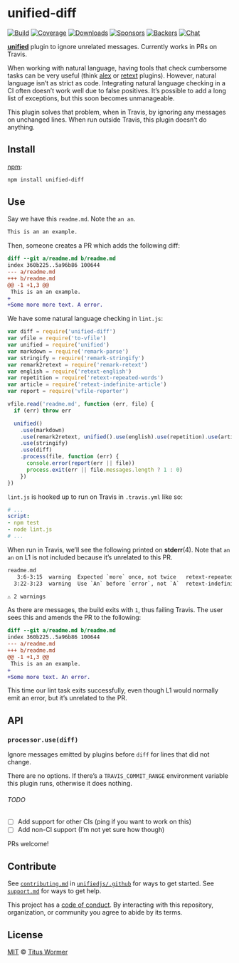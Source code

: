 # unified-diff

[![Build][build-badge]][build]
[![Coverage][coverage-badge]][coverage]
[![Downloads][downloads-badge]][downloads]
[![Sponsors][sponsors-badge]][collective]
[![Backers][backers-badge]][collective]
[![Chat][chat-badge]][chat]

[**unified**][unified] plugin to ignore unrelated messages.
Currently works in PRs on Travis.

When working with natural language, having tools that check cumbersome tasks
can be very useful (think [alex][] or [retext][] plugins).
However, natural language isn’t as strict as code.
Integrating natural language checking in a CI often doesn’t work well due to
false positives.
It’s possible to add a long list of exceptions, but this soon becomes
unmanageable.

This plugin solves that problem, when in Travis, by ignoring any messages on
unchanged lines.
When run outside Travis, this plugin doesn’t do anything.

## Install

[npm][]:

```sh
npm install unified-diff
```

## Use

Say we have this `readme.md`.
Note the `an an`.

```markdown
This is an an example.
```

Then, someone creates a PR which adds the following diff:

```diff
diff --git a/readme.md b/readme.md
index 360b225..5a96b86 100644
--- a/readme.md
+++ b/readme.md
@@ -1 +1,3 @@
 This is an an example.
+
+Some more more text. A error.
```

We have some natural language checking in `lint.js`:

```js
var diff = require('unified-diff')
var vfile = require('to-vfile')
var unified = require('unified')
var markdown = require('remark-parse')
var stringify = require('remark-stringify')
var remark2retext = require('remark-retext')
var english = require('retext-english')
var repetition = require('retext-repeated-words')
var article = require('retext-indefinite-article')
var report = require('vfile-reporter')

vfile.read('readme.md', function (err, file) {
  if (err) throw err

  unified()
    .use(markdown)
    .use(remark2retext, unified().use(english).use(repetition).use(article))
    .use(stringify)
    .use(diff)
    .process(file, function (err) {
      console.error(report(err || file))
      process.exit(err || file.messages.length ? 1 : 0)
    })
})
```

`lint.js` is hooked up to run on Travis in `.travis.yml` like so:

```yml
# ...
script:
- npm test
- node lint.js
# ...
```

When run in Travis, we’ll see the following printed on **stderr**(4).
Note that `an an` on L1 is not included because it’s unrelated to this PR.

```txt
readme.md
   3:6-3:15  warning  Expected `more` once, not twice   retext-repeated-words      retext-repeated-words
  3:22-3:23  warning  Use `An` before `error`, not `A`  retext-indefinite-article  retext-indefinite-article

⚠ 2 warnings
```

As there are messages, the build exits with `1`, thus failing Travis.
The user sees this and amends the PR to the following:

```diff
diff --git a/readme.md b/readme.md
index 360b225..5a96b86 100644
--- a/readme.md
+++ b/readme.md
@@ -1 +1,3 @@
 This is an an example.
+
+Some more text. An error.
```

This time our lint task exits successfully, even though L1 would normally emit
an error, but it’s unrelated to the PR.

## API

### `processor.use(diff)`

Ignore messages emitted by plugins before `diff` for lines that did not change.

There are no options.
If there’s a `TRAVIS_COMMIT_RANGE` environment variable this plugin runs,
otherwise it does nothing.

###### TODO

*   [ ] Add support for other CIs (ping if you want to work on this)
*   [ ] Add non-CI support (I’m not yet sure how though)

PRs welcome!

## Contribute

See [`contributing.md`][contributing] in [`unifiedjs/.github`][health] for ways
to get started.
See [`support.md`][support] for ways to get help.

This project has a [code of conduct][coc].
By interacting with this repository, organization, or community you agree to
abide by its terms.

## License

[MIT][license] © [Titus Wormer][author]

<!-- Definitions -->

[build-badge]: https://img.shields.io/travis/unifiedjs/unified-diff.svg

[build]: https://travis-ci.org/unifiedjs/unified-diff

[coverage-badge]: https://img.shields.io/codecov/c/github/unifiedjs/unified-diff.svg

[coverage]: https://codecov.io/github/unifiedjs/unified-diff

[downloads-badge]: https://img.shields.io/npm/dm/unified-diff.svg

[downloads]: https://www.npmjs.com/package/unified-diff

[sponsors-badge]: https://opencollective.com/unified/sponsors/badge.svg

[backers-badge]: https://opencollective.com/unified/backers/badge.svg

[collective]: https://opencollective.com/unified

[chat-badge]: https://img.shields.io/badge/chat-discussions-success.svg

[chat]: https://github.com/unifiedjs/unified/discussions

[npm]: https://docs.npmjs.com/cli/install

[health]: https://github.com/unifiedjs/.github

[contributing]: https://github.com/unifiedjs/.github/blob/HEAD/contributing.md

[support]: https://github.com/unifiedjs/.github/blob/HEAD/support.md

[coc]: https://github.com/unifiedjs/.github/blob/HEAD/code-of-conduct.md

[license]: license

[author]: https://wooorm.com

[unified]: https://github.com/unifiedjs/unified

[alex]: https://github.com/wooorm/alex

[retext]: https://github.com/retextjs/retext/blob/HEAD/doc/plugins.md#list-of-plugins
